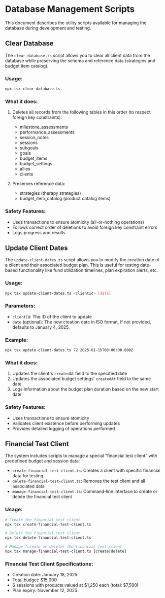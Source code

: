# Database Management Scripts

This document describes the utility scripts available for managing the database during development and testing.

## Clear Database

The `clear-database.ts` script allows you to clear all client data from the database while preserving the schema and reference data (strategies and budget item catalog).

### Usage:

```bash
npx tsx clear-database.ts
```

### What it does:

1. Deletes all records from the following tables in this order (to respect foreign key constraints):
   - milestone_assessments
   - performance_assessments
   - session_notes
   - sessions
   - subgoals
   - goals
   - budget_items
   - budget_settings
   - allies
   - clients

2. Preserves reference data:
   - strategies (therapy strategies)
   - budget_item_catalog (product catalog items)

### Safety Features:

- Uses transactions to ensure atomicity (all-or-nothing operations)
- Follows correct order of deletions to avoid foreign key constraint errors
- Logs progress and results

## Update Client Dates

The `update-client-dates.ts` script allows you to modify the creation date of a client and their associated budget plan. This is useful for testing date-based functionality like fund utilization timelines, plan expiration alerts, etc.

### Usage:

```bash
npx tsx update-client-dates.ts <clientId> [date]
```

### Parameters:

- `clientId`: The ID of the client to update
- `date` (optional): The new creation date in ISO format. If not provided, defaults to January 4, 2025.

### Example:

```bash
npx tsx update-client-dates.ts 72 2025-01-15T00:00:00.000Z
```

### What it does:

1. Updates the client's `createdAt` field to the specified date
2. Updates the associated budget settings' `createdAt` field to the same date
3. Logs information about the budget plan duration based on the new start date

### Safety Features:

- Uses transactions to ensure atomicity
- Validates client existence before performing updates
- Provides detailed logging of operations performed

## Financial Test Client

The system includes scripts to manage a special "financial test client" with predefined budget and session data:

- `create-financial-test-client.ts`: Creates a client with specific financial data for testing
- `delete-financial-test-client.ts`: Removes the test client and all associated data
- `manage-financial-test-client.ts`: Command-line interface to create or delete the financial test client

### Usage:

```bash
# Create the financial test client
npx tsx create-financial-test-client.ts

# Delete the financial test client
npx tsx delete-financial-test-client.ts

# Manage (create or delete) the financial test client
npx tsx manage-financial-test-client.ts [create|delete]
```

### Financial Test Client Specifications:

- Creation date: January 18, 2025
- Total budget: $15,000
- 6 sessions with products valued at $1,250 each (total: $7,500)
- Plan expiry: November 12, 2025